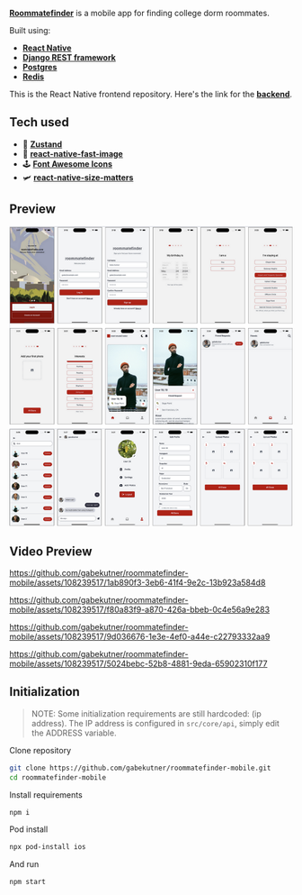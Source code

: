 [**Roommatefinder**](https://github.com/gabekutner/roommatefinder-mobile) is a mobile app for finding college dorm roommates.

Built using: 
- [**React Native**](https://reactnative.dev)
- [**Django REST framework**](https://www.django-rest-framework.org/)
- [**Postgres**](https://www.postgresql.org/)
- [**Redis**](https://redis.io/)

This is the React Native frontend repository. Here's the link for the [**backend**](https://github.com/gabekutner/roommatefinder-backend).

##  Tech used
- 🐻 [**Zustand**](https://github.com/pmndrs/zustand)
- 🚩 [**react-native-fast-image**](https://github.com/DylanVann/react-native-fast-image)
- 🕹️ [**Font Awesome Icons**](https://fontawesome.com/)
- 🛩️ [**react-native-size-matters**](https://github.com/nirsky/react-native-size-matters)

## Preview
![preview](https://github.com/gabekutner/roommatefinder-mobile/blob/main/preview.png)

## Video Preview

https://github.com/gabekutner/roommatefinder-mobile/assets/108239517/1ab890f3-3eb6-41f4-9e2c-13b923a584d8

https://github.com/gabekutner/roommatefinder-mobile/assets/108239517/f80a83f9-a870-426a-bbeb-0c4e56a9e283

https://github.com/gabekutner/roommatefinder-mobile/assets/108239517/9d036676-1e3e-4ef0-a44e-c22793332aa9

https://github.com/gabekutner/roommatefinder-mobile/assets/108239517/5024bebc-52b8-4881-9eda-65902310f177

## Initialization

>NOTE: Some initialization requirements are still hardcoded: (ip address). The IP address is configured in `src/core/api`, simply edit the ADDRESS variable.

Clone repository

```bash
git clone https://github.com/gabekutner/roommatefinder-mobile.git
cd roommatefinder-mobile
```

Install requirements

```bash
npm i
```

Pod install

```bash
npx pod-install ios
```

And run 

```bash
npm start
```


